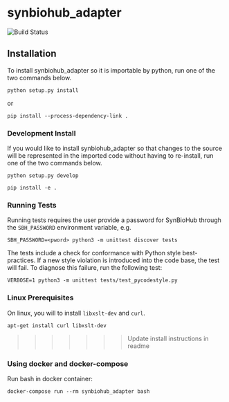 
# synbiohub_adapter
![Build Status](https://api.travis-ci.com/SD2E/synbiohub_adapter.svg?branch=master)

## Installation


To install synbiohub_adapter so it is importable by python, run one
of the two commands below.

```
python setup.py install
```

or 

```
pip install --process-dependency-link .
```

### Development Install

If you would like to install synbiohub_adapter so that changes to the
source will be represented in the imported code without having to
re-install, run one of the two commands below.

```
python setup.py develop
```

```
pip install -e .
```

### Running Tests

Running tests requires the user provide a password for SynBioHub through the `SBH_PASSWORD` environment variable, e.g.

```
SBH_PASSWORD=<pword> python3 -m unittest discover tests
```

The tests include a check for conformance with Python style best-practices. If a new style violation is introduced into
the code base, the test will fail. To diagnose this failure, run the following test:

```
VERBOSE=1 python3 -m unittest tests/test_pycodestyle.py
```

### Linux Prerequisites

On linux, you will to install `libxslt-dev` and `curl`.

```
apt-get install curl libxslt-dev
```
>>>>>>> Update install instructions in readme


### Using docker and docker-compose
Run bash in docker container:
```
docker-compose run --rm synbiohub_adapter bash
```
